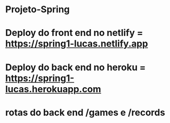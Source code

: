 # Projeto-Spring
# Deploy do front end no netlify = https://spring1-lucas.netlify.app
# Deploy do back end no heroku = https://spring1-lucas.herokuapp.com
# rotas do back end /games e /records
